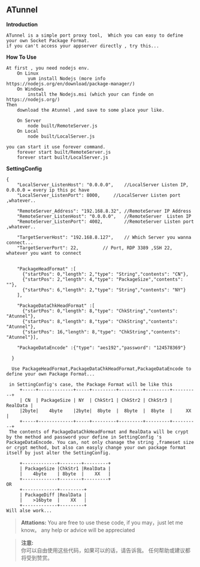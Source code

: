 ## ATunnel

**Introduction**
	
	ATunnel is a simple port proxy tool,  Which you can easy to define your own Socket Package Format. 
	if you can't access your appserver directly , try this...
		
**How To Use**
		
	At first , you need nodejs env.
		On Linux 
			yum install Nodejs (more info https://nodejs.org/en/download/package-manager/)
		On Windows 
			install the Nodejs.msi (which your can finde on https://nodejs.org/)
	Then
		download the Atunnel ,and save to some place your like.
		
		On Server
			node built/RemoteServer.js
		On Local
			node built/LocalServer.js
	
	you can start it use forever command.
		forever start built/RemoteServer.js
		forever start built/LocalServer.js
	

**SettingConfig**

	{
	    "LocalServer_ListenHost": "0.0.0.0",	//LocalServer Listen IP, 0.0.0.0 = every ip this pc have	
	    "LocalServer_ListenPort": 8000,		//LocalServer Listen port ,whatever..

	    "RemoteServer_Address": "192.168.8.32",	//RemoteServer IP Address
	    "RemoteServer_ListenHost": "0.0.0.0",	//RemoteServer  Listen IP
	    "RemoteServer_ListenPort": 4002,		//RemoteServer Listen port ,whatever..

	    "TargetServerHost": "192.168.8.127",	// Which Server you wanna connect...
	    "TargetServerPort": 22,			// Port, RDP 3389 ,SSH 22, whatever you want to connect


	    "PackageHeadFormat" :[
	      {"startPos": 0,"length": 2,"type": "String","contents": "CN"},
	      {"startPos": 2,"length": 4,"type": "PackageSize","contents": ""},     
	      {"startPos": 6,"length": 2,"type": "String","contents": "NY"}        
	    ],

	    "PackageDataChkHeadFormat" :[
	      {"startPos": 0,"length": 8,"type": "ChkString","contents": "Atunnel"},
	      {"startPos": 8,"length": 8,"type": "ChkString","contents": "Atunnel"},
	      {"startPos": 16,"length": 8,"type": "ChkString","contents": "Atunnel"}],

	    "PackageDataEncode" :{"type": "aes192","password": "124578369"}

	  }
	  
	  Use PackageHeadFormat,PackageDataChkHeadFormat,PackageDataEncode to define your own Package Format...
	  
	 in SettingConfig's case, the Package Format will be like this
         +-----+-------------+-----+---------+---------+---------+----------+
         | CN  | PackageSize | NY  | ChkStr1 | ChkStr2 | ChkStr3 | RealData |
         |2byte|    4byte    |2byte|  8byte  |  8byte  |  8byte  |     XX   |
         +-----+-------------+-----+---------+---------+---------+----------+
	 The contents of PackageDataChkHeadFormat and RealData will be crypt by the method and password your define in SettingConfig 's PackageDataEncode. You can, not only chanage the string ,frameset size or crypt method, but also can easyly change your own package format itself by just alter the SettingConfig.
	 
         +-------------+--------+---------+
         | PackageSize |ChkStr1 |RealData |
         |    4byte    | 8byte  |    XX   |	   
         +-------------+--------+---------+
	OR
         +-------------+---------+
         | PackageDiff |RealData |
         |    >16byte  |    XX   |		 
         +-------------+---------+
	Will alse work...
	

>**Attations:** 
	You are free to use these code, if you may，just let me know。
	any help or advice will be appreciated
  
>**注意:** 	
	你可以自由使用这些代码，如果可以的话，请告诉我。
	任何帮助或建议都将受到赞赏。
